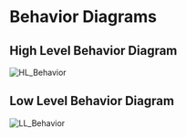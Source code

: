 # Behavior Diagrams

## High Level Behavior Diagram

![HL_Behavior](https://user-images.githubusercontent.com/39994054/120276991-13bc6800-c2d1-11eb-81df-3f8578a588cb.JPG)

## Low Level Behavior Diagram

![LL_Behavior](https://user-images.githubusercontent.com/39994054/120277019-1c14a300-c2d1-11eb-982f-4150f79d2e8a.JPG)

